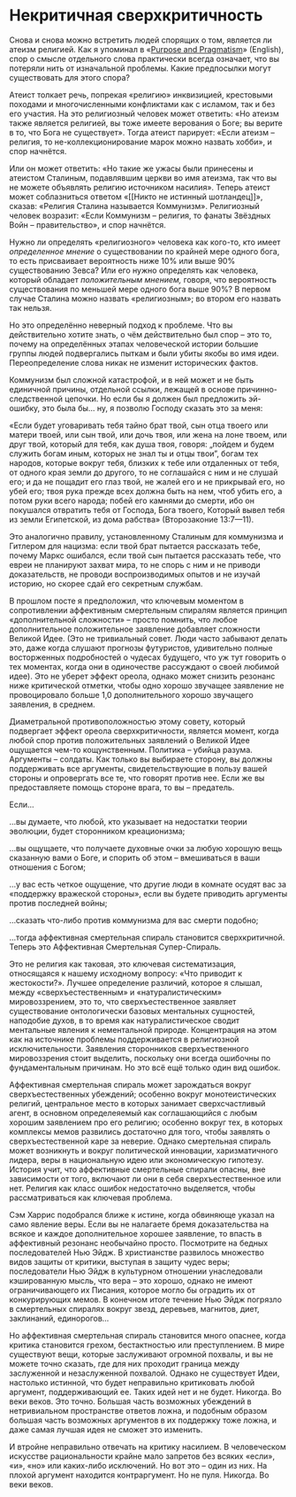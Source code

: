 # Некритичная сверхкритичность
Снова и снова можно встретить людей спорящих о том, является ли атеизм религией. Как я упоминал в «[Purpose and Pragmatism][1]» (English), спор о смысле отдельного слова практически всегда означает, что вы потеряли нить от изначальной проблемы. Какие предпосылки могут существовать для этого спора?

Атеист толкает речь, попрекая «религию» инквизицией, крестовыми походами и многочисленными конфликтами как с исламом, так и без его участия. На это религиозный человек может ответить: «Но атеизм также является религией, вы тоже имеете верования о Боге; вы верите в то, что Бога не существует». Тогда атеист парирует: «Если атеизм – религия, то не-коллекционирование марок можно назвать хобби», и спор начнётся.

Или он может ответить: «Но такие же ужасы были принесены и атеистом Сталиным, подавлявшим церкви во имя атеизма, так что вы не можете объявлять религию источником насилия». Теперь атеист может соблазниться ответом «[[Никто не истинный шотландец]]», сказав: «Религия Сталина называется Коммунизм». Религиозный человек возразит: «Если Коммунизм – религия, то фанаты Звёздных Войн – правительство», и спор начнётся.

Нужно ли определять «религиозного» человека как кого-то, кто имеет _определенное мнение_ о существовании по крайней мере одного бога, то есть присваивает вероятность ниже 10% или выше 90% существованию Зевса? Или его нужно определять как человека, который обладает _положительным мнением,_ говоря, что вероятность существования по меньшей мере одного бога выше 90%? В первом случае Сталина можно назвать «религиозным»; во втором его назвать так нельзя.

Но это определённо неверный подход к проблеме. Что вы действительно хотите знать, о чём действительно был спор – это то, почему на определённых этапах человеческой истории большие группы людей подвергались пыткам и были убиты якобы во имя идеи. Переопределение слова никак не изменит исторических фактов.

Коммунизм был сложной катастрофой, и в ней может и не быть единичной причины, отдельной ссылки, лежащей в основе причинно-следственной цепочки. Но если бы я должен был предложить эй-ошибку, это была бы… ну, я позволю Господу сказать это за меня:

«Если будет уговаривать тебя тайно брат твой, сын отца твоего или матери твоей, или сын твой, или дочь твоя, или жена на лоне твоем, или друг твой, который для тебя, как душа твоя, говоря: „пойдем и будем служить богам иным, которых не знал ты и отцы твои”, богам тех народов, которые вокруг тебя, близких к тебе или отдаленных от тебя, от одного края земли до другого, то не соглашайся с ним и не слушай его; и да не пощадит его глаз твой, не жалей его и не прикрывай его, но убей его; твоя рука прежде всех должна быть на нем, чтоб убить его, а потом руки всего народа; побей его камнями до смерти, ибо он покушался отвратить тебя от Господа, Бога твоего, Который вывел тебя из земли Египетской, из дома рабства» (Второзаконие 13:7—11).

Это аналогично правилу, установленному Сталиным для коммунизма и Гитлером для нацизма: если твой брат пытается рассказать тебе, почему Маркс ошибался, если твой сын пытается рассказать тебе, что евреи не планируют захват мира, то не спорь с ним и не приводи доказательств, не проводи воспроизводимых опытов и не изучай историю, но скорее сдай его секретным службам.

В прошлом посте я предположил, что ключевым моментом в сопротивлении аффективным смертельным спиралям является принцип «дополнительной сложности» – просто помнить, что любое дополнительное положительное заявление добавляет сложности Великой Идее. (Это не тривиальный совет. Люди часто забывают делать это, даже когда слушают прогнозы футуристов, удивительно полные восторженных подробностей о чудесах будущего, что уж тут говорить о тех моментах, когда они в одиночестве рассуждают о своей любимой идее). Это не уберет эффект ореола, однако может снизить резонанс ниже критической отметки, чтобы одно хорошо звучащее заявление не провоцировало больше 1,0 дополнительного хорошо звучащего заявления, в среднем.

Диаметральной противоположностью этому совету, который подвергает эффект ореола сверхкритичности, является момент, когда любой спор против положительных заявлений о Великой Идее ощущается чем-то кощунственным. Политика – убийца разума. Аргументы – солдаты. Как только вы выбираете сторону, вы должны поддерживать все аргументы, свидетельствующие в пользу вашей стороны и опровергать все те, что говорят против нее. Если же вы предоставляете помощь стороне врага, то вы – предатель.

Если…

…вы думаете, что любой, кто указывает на недостатки теории эволюции, будет сторонником креационизма;

…вы ощущаете, что получаете духовные очки за любую хорошую вещь сказанную вами о Боге, и спорить об этом – вмешиваться в ваши отношения с Богом;

…у вас есть четкое ощущение, что другие люди в комнате осудят вас за «поддержку вражеской стороны», если вы будете приводить аргументы против последней войны;

…сказать что-либо против коммунизма для вас смерти подобно;

…тогда аффективная смертельная спираль становится сверхкритичной. Теперь это Аффективная Смертельная Супер-Спираль.

Это не религия как таковая, это ключевая систематизация, относящаяся к нашему исходному вопросу: «Что приводит к жестокости?». Лучшее определение различий, которое я слышал, между «сверхъестественным» и «натуралистическим» мировоззрением, это то, что сверхъестественное заявляет существование онтологически базовых ментальных сущностей, наподобие духов, в то время как натуралистическое сводит ментальные явления к нементальной природе. Концентрация на этом как на источнике проблемы поддерживается в религиозной исключительности. Заявления сторонников сверхъественного мировоззрения стоит выделить, поскольку они всегда ошибочны по фундаментальным причинам. Но это всё ещё только один вид ошибок.

Аффективная смертельная спираль может зарождаться вокруг сверхъестественных убеждений; особенно вокруг монотеистических религий, центральное место в которых занимает сверхсчастливый агент, в основном определеяемый как соглашающийся с любым хорошим заявлением про его религию; особенно вокруг тех, в которых комплексы мемов развились достаточно для того, чтобы заявлять о сверхъестественной каре за неверие. Однако смертельная спираль может возникнуть и вокруг политической инновации, харизматичного лидера, веры в национальную идею или экономическую гипотезу. История учит, что аффективные смертельные спирали опасны, вне зависимости от того, включают ли они в себя сверхъестественное или нет. Религия как класс ошибок недостаточно выделяется, чтобы рассматриваться как ключевая проблема.

Сэм Харрис подобрался ближе к истине, когда обвиняюще указал на само явление веры. Если вы не налагаете бремя доказательства на всякое и каждое дополнительное хорошее заявление, то впасть в аффективный резонанс необычайно просто. Посмотрите на бедных последователей Нью Эйдж. В христианстве развилось множество видов защиты от критики, выступая в защиту чудес веры; последователи Нью Эйдж в культурном отношении унаследовали кэшированную мысль, что вера – это хорошо, однако не имеют ограничивающего их Писания, которое могло бы оградить их от конкурирующих мемов. В конечном итоге течение Нью Эйдж погрязло в смертельных спиралях вокруг звезд, деревьев, магнитов, диет, заклинаний, единорогов…

Но аффективная смертельная спираль становится много опаснее, когда критика становится грехом, бестактностью или преступлением. В мире существуют вещи, которые заслуживают огромной похвалы, и вы не можете точно сказать, где для них проходит граница между заслуженной и незаслуженной похвалой. Однако не существует Идеи, настолько истинной, что будет неправильно критиковать любой аргумент, поддерживающий ее. Таких идей нет и не будет. Никогда. Во веки веков. Это точно. Большая часть возможных убеждений в нетривиальном пространстве ответов ложна, и подобным образом большая часть возможных аргументов в их поддержку тоже ложна, и даже самая лучшая идея не сможет это изменить.

И втройне неправильно отвечать на критику насилием. В человеческом искусстве рациональности крайне мало запретов без всяких «если», «и», «но» или каких-либо исключений. Но вот это – один из них. На плохой аргумент находится контраргумент. Но не пуля. Никогда. Во веки веков.

[1]: http://lesswrong.com/lw/lf/purpose_and_pragmatism/